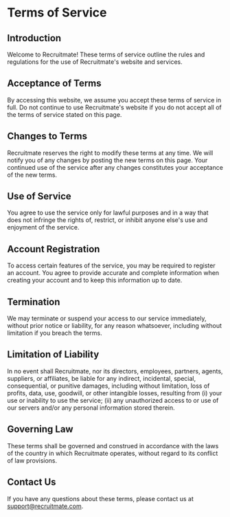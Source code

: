# Terms of Service

## Introduction

Welcome to Recruitmate! These terms of service outline the rules and regulations for the use of Recruitmate's website and services.

## Acceptance of Terms

By accessing this website, we assume you accept these terms of service in full. Do not continue to use Recruitmate's website if you do not accept all of the terms of service stated on this page.

## Changes to Terms

Recruitmate reserves the right to modify these terms at any time. We will notify you of any changes by posting the new terms on this page. Your continued use of the service after any changes constitutes your acceptance of the new terms.

## Use of Service

You agree to use the service only for lawful purposes and in a way that does not infringe the rights of, restrict, or inhibit anyone else's use and enjoyment of the service.

## Account Registration

To access certain features of the service, you may be required to register an account. You agree to provide accurate and complete information when creating your account and to keep this information up to date.

## Termination

We may terminate or suspend your access to our service immediately, without prior notice or liability, for any reason whatsoever, including without limitation if you breach the terms.

## Limitation of Liability

In no event shall Recruitmate, nor its directors, employees, partners, agents, suppliers, or affiliates, be liable for any indirect, incidental, special, consequential, or punitive damages, including without limitation, loss of profits, data, use, goodwill, or other intangible losses, resulting from (i) your use or inability to use the service; (ii) any unauthorized access to or use of our servers and/or any personal information stored therein.

## Governing Law

These terms shall be governed and construed in accordance with the laws of the country in which Recruitmate operates, without regard to its conflict of law provisions.

## Contact Us

If you have any questions about these terms, please contact us at support@recruitmate.com.
